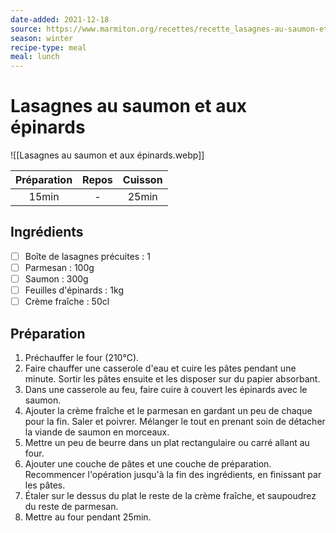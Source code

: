```yaml
---
date-added: 2021-12-18
source: https://www.marmiton.org/recettes/recette_lasagnes-au-saumon-et-aux-epinards_14665.aspx
season: winter
recipe-type: meal
meal: lunch
---
```


# Lasagnes au saumon et aux épinards

![[Lasagnes au saumon et aux épinards.webp]]

| Préparation | Repos | Cuisson |
|:-----------:|:-----:|:-------:|
|    15min    |   -   |  25min  |

## Ingrédients

- [ ] Boîte de lasagnes précuites : 1
- [ ] Parmesan : 100g
- [ ] Saumon : 300g
- [ ] Feuilles d'épinards : 1kg
- [ ] Crème fraîche : 50cl

## Préparation

1. Préchauffer le four (210°C).
2. Faire chauffer une casserole d'eau et cuire les pâtes pendant une minute. Sortir les pâtes ensuite et les disposer sur du papier absorbant.
3. Dans une casserole au feu, faire cuire à couvert les épinards avec le saumon.
4. Ajouter la crème fraîche et le parmesan en gardant un peu de chaque pour la fin. Saler et poivrer. Mélanger le tout en prenant soin de détacher la viande de saumon en morceaux.
5. Mettre un peu de beurre dans un plat rectangulaire ou carré allant au four.
6. Ajouter une couche de pâtes et une couche de préparation. Recommencer l'opération jusqu'à la fin des ingrédients, en finissant par les pâtes.
7. Étaler sur le dessus du plat le reste de la crème fraîche, et saupoudrez du reste de parmesan.
8. Mettre au four pendant 25min.
